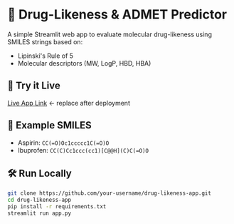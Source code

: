 # 💊 Drug-Likeness & ADMET Predictor

A simple Streamlit web app to evaluate molecular drug-likeness using SMILES strings based on:

- Lipinski's Rule of 5
- Molecular descriptors (MW, LogP, HBD, HBA)

## 🚀 Try it Live
[Live App Link](https://your-username.streamlit.app) ← replace after deployment

## 🧪 Example SMILES
- Aspirin: `CC(=O)Oc1ccccc1C(=O)O`
- Ibuprofen: `CC(C)Cc1ccc(cc1)[C@@H](C)C(=O)O`

## 🛠 Run Locally

```bash
git clone https://github.com/your-username/drug-likeness-app.git
cd drug-likeness-app
pip install -r requirements.txt
streamlit run app.py